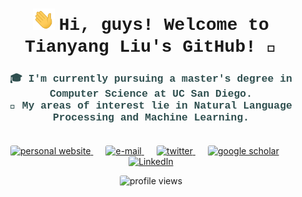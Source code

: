 <h1 align="center">
    <img src="assets/wave.gif" width="35px">
    <span style="font-family: 'Courier New', Courier, monospace;">
        Hi, guys! Welcome to Tianyang Liu's GitHub! 🍻
    </span>
</h1>

<h3 align="center" style="font-family: 'Courier New', Courier, monospace; color: #2F4F4F;">
    🎓 I'm currently pursuing a master's degree in Computer Science at UC San Diego. <br>
    🔬 My areas of interest lie in Natural Language Processing and Machine Learning. <br><br>
</h3>


<p align="center">
    <a href="https://leolty.github.io/" style="margin-right: 20px;">
        <img src="https://img.shields.io/badge/Personal_Website-FFC107?style=for-the-badge&logo=aiqfome&logoColor=black" alt="personal website" style="border-radius: 3px;">
    </a>
    <a href="mailto:til040@ucsd.edu" style="margin-right: 20px;">
        <img src="https://img.shields.io/badge/Email-EA4335?style=for-the-badge&logo=gmail&logoColor=white" alt="e-mail" style="border-radius: 3px;">
    </a>
    <a href="https://twitter.com/LtyLeoii22" style="margin-right: 20px;">
        <img src="https://img.shields.io/badge/Twitter-1DA1F2?style=for-the-badge&logo=twitter&logoColor=white" alt="twitter" style="border-radius: 3px;">
    </a>
    <a href="https://scholar.google.com/citations?user=rJAeYdwAAAAJ&hl=en" style="margin-right: 20px;">
        <img src="https://img.shields.io/badge/Google_Scholar-4285F4?style=for-the-badge&logo=google&logoColor=white" alt="google scholar" style="border-radius: 3px;">
    </a>
    <a href="https://www.linkedin.com/in/tianyangliu-whu-ucsd/">
        <img src="https://img.shields.io/badge/LinkedIn-0A66C2?style=for-the-badge&logo=linkedin&logoColor=white" alt="LinkedIn" style="border-radius: 3px;">
    </a>
</p>
        

<!--
<p align="center" style="margin-top: 20px;">
    <a href="https://github.com/Leolty#gh-light-mode-only">
        <img src="http://github-profile-summary-cards-two.vercel.app/api/cards/profile-details?username=Leolty&hide_border=true&theme=flag_india&card_width=680" />
    </a>
    <a href="https://github.com/Leolty#gh-dark-mode-only">
        <img src="http://github-profile-summary-cards-two.vercel.app/api/cards/profile-details?username=Leolty&hide_border=true&theme=2077&card_width=680" />
    </a>
</p>

<p align="center">
    <a href="https://github.com/Leolty#gh-light-mode-only">
        <img src="http://github-profile-summary-cards-two.vercel.app/api/cards/productive-time?username=Leolty&theme=flag_india&utcOffset=-7&card_width=350" />
    </a>
    <a href="https://github.com/Leolty#gh-dark-mode-only">
        <img src="http://github-profile-summary-cards-two.vercel.app/api/cards/productive-time?username=Leolty&theme=2077&utcOffset=-7&card_width=350" />
    </a>
    <a href="https://github.com/Leolty#gh-light-mode-only">
        <img src="http://github-profile-summary-cards-two.vercel.app/api/cards/most-commit-language?username=Leolty&theme=flag_india&card_width=350" />
    </a>
    <a href="https://github.com/Leolty#gh-dark-mode-only">
        <img src="http://github-profile-summary-cards-two.vercel.app/api/cards/repos-per-language?username=Leolty&theme=2077&card_width=350" />
    </a>
</p>
-->

<p align="center"> 
    <img src="https://komarev.com/ghpvc/?username=Leolty&color=FD5E0F&style=for-the-badge" alt="profile views" style="border-radius: 3px;">
</p>
